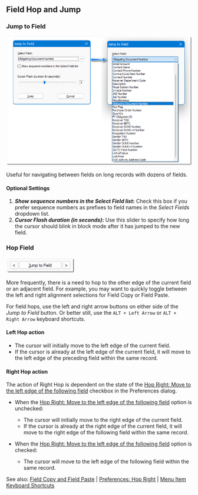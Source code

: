 ## Field Hop and Jump

### Jump to Field
![Jump_to_Field_list](https://raw.githubusercontent.com/shriprem/FWDataViz/master/images/jump_to_field_with_list.png)

Useful for navigating between fields on long records with dozens of fields.

#### Optional Settings
1. **_Show sequence numbers in the Select Field list_:** Check this box if you prefer sequence numbers as prefixes to field names in the _Select Fields_ dropdown list.
2. **_Cursor Flash duration (in seconds)_:** Use this slider to specify how long the cursor should blink in block mode after it has jumped to the new field.


### Hop Field
![Jump_to_Field_list](https://raw.githubusercontent.com/shriprem/FWDataViz/master/images/field_navigation.png)

More frequently, there is a need to hop to the other edge of the current field or an adjacent field. For example, you may want to quickly toggle between the left and right alignment selections for Field Copy or Field Paste.

For field hops, use the left and right arrow buttons on either side of the _Jump to Field_ button. Or better still, use the `ALT + Left Arrow` or `ALT + Right Arrow` keyboard shortcuts.

#### Left Hop action
* The cursor will initially move to the left edge of the current field.
* If the cursor is already at the left edge of the current field, it will move to the left edge of the preceding field within the same record.

#### Right Hop action
The action of Right Hop is dependent on the state of the [Hop Right: Move to the left edge of the following field](https://github.com/shriprem/FWDataViz/blob/master/docs/preferences_dialog.md#hop-right-move-to-the-left-edge-of-the-following-field-default-unchecked) checkbox in the Preferences dialog.
 * When the [Hop Right: Move to the left edge of the following field](https://github.com/shriprem/FWDataViz/blob/master/docs/preferences_dialog.md#hop-right-move-to-the-left-edge-of-the-following-field-default-unchecked) option is unchecked:
   * The cursor will initially move to the right edge of the current field.
   * If the cursor is already at the right edge of the current field, it will move to the right edge of the following field within the same record.

 * When the [Hop Right: Move to the left edge of the following field](https://github.com/shriprem/FWDataViz/blob/master/docs/preferences_dialog.md#hop-right-move-to-the-left-edge-of-the-following-field-default-unchecked) option is checked:
    * The cursor will move to the left edge of the following field within the same record.


See also: [Field Copy and Field Paste](https://github.com/shriprem/FWDataViz/blob/master/docs/field_copy_paste.md) | [Preferences: Hop Right](https://github.com/shriprem/FWDataViz/blob/master/docs/preferences_dialog.md#hop-right-move-to-the-left-edge-of-the-following-field-default-unchecked) | [Menu Item Keyboard Shortcuts](https://github.com/shriprem/FWDataViz/blob/master/docs/menu_shortcuts.md)
